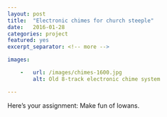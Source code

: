 ```yaml
---
layout: post
title:  "Electronic chimes for church steeple"
date:   2016-01-28
categories: project
featured: yes
excerpt_separator: <!-- more -->

images:

    -   url: /images/chimes-1600.jpg
        alt: Old 8-track electronic chime system

---
```


Here’s your assignment: Make fun of Iowans.